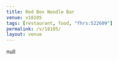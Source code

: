 ```yaml
---
title: Red Box Noodle Bar
venue: v18105
tags: [restaurant, food, "fhrs:522609"]
permalink: /v/18105/
layout: venue
---
```

null